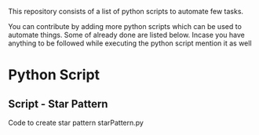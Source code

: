 This repository consists of a list of python scripts to automate few tasks.

You can contribute by adding more python scripts which can be used to automate things. Some of already done are listed below.
Incase you have anything to be followed while executing the python script mention it as well


# Python Script

## Script  - Star Pattern

Code to create star pattern
starPattern.py


<!-- Updated README links and corrected typos -->
<!-- Updated README links and corrected typos -->